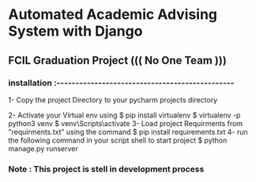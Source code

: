 # Automated Academic Advising System with Django

## FCIL Graduation Project ((( No One Team )))

### installation :-----------------------------------------------

1- Copy the project Directory to your pycharm projects directory

2- Activate your Virtual env using 
          $ pip install virtualenv
          $ virtualenv -p python3 venv
          $ venv\Scripts\activate
3- Load project Requirments from "requirments.txt" using the command 
          $ pip install requirements.txt
4- run the following command in your script shell to start project
          $ python manage.py runserver

### Note : This project is stell in development process 
